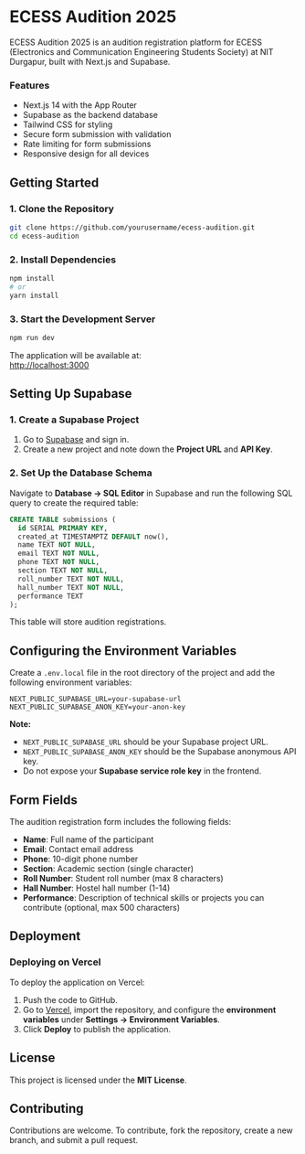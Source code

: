 # ECESS Audition 2025  
ECESS Audition 2025 is an audition registration platform for ECESS (Electronics and Communication Engineering Students Society) at NIT Durgapur, built with Next.js and Supabase.  

### Features  
- Next.js 14 with the App Router  
- Supabase as the backend database  
- Tailwind CSS for styling  
- Secure form submission with validation  
- Rate limiting for form submissions  
- Responsive design for all devices  

## Getting Started  

### 1. Clone the Repository  
```bash
git clone https://github.com/yourusername/ecess-audition.git
cd ecess-audition
```

### 2. Install Dependencies  
```bash
npm install
# or
yarn install
```

### 3. Start the Development Server  
```bash
npm run dev
```
The application will be available at:  
[http://localhost:3000](http://localhost:3000)  

## Setting Up Supabase  

### 1. Create a Supabase Project  
1. Go to [Supabase](https://supabase.com) and sign in.  
2. Create a new project and note down the **Project URL** and **API Key**.  

### 2. Set Up the Database Schema  
Navigate to **Database → SQL Editor** in Supabase and run the following SQL query to create the required table:  

```sql
CREATE TABLE submissions (
  id SERIAL PRIMARY KEY,
  created_at TIMESTAMPTZ DEFAULT now(),
  name TEXT NOT NULL,
  email TEXT NOT NULL,
  phone TEXT NOT NULL,
  section TEXT NOT NULL,
  roll_number TEXT NOT NULL,
  hall_number TEXT NOT NULL,
  performance TEXT
);
```

This table will store audition registrations.

## Configuring the Environment Variables  

Create a `.env.local` file in the root directory of the project and add the following environment variables:  

```env
NEXT_PUBLIC_SUPABASE_URL=your-supabase-url
NEXT_PUBLIC_SUPABASE_ANON_KEY=your-anon-key
```

**Note:**  
- `NEXT_PUBLIC_SUPABASE_URL` should be your Supabase project URL.  
- `NEXT_PUBLIC_SUPABASE_ANON_KEY` should be the Supabase anonymous API key.  
- Do not expose your **Supabase service role key** in the frontend.  

## Form Fields

The audition registration form includes the following fields:
- **Name**: Full name of the participant
- **Email**: Contact email address
- **Phone**: 10-digit phone number
- **Section**: Academic section (single character)
- **Roll Number**: Student roll number (max 8 characters)
- **Hall Number**: Hostel hall number (1-14)
- **Performance**: Description of technical skills or projects you can contribute (optional, max 500 characters)

## Deployment  

### Deploying on Vercel  
To deploy the application on Vercel:  
1. Push the code to GitHub.  
2. Go to [Vercel](https://vercel.com), import the repository, and configure the **environment variables** under **Settings → Environment Variables**.  
3. Click **Deploy** to publish the application.  

## License  
This project is licensed under the **MIT License**.

## Contributing  
Contributions are welcome. To contribute, fork the repository, create a new branch, and submit a pull request.